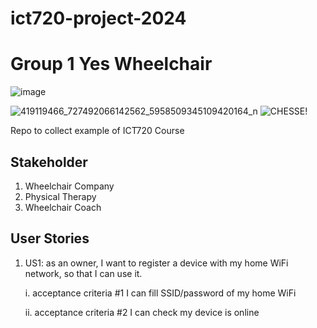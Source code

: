# ict720-project-2024
# Group 1 Yes Wheelchair 


![image](https://github.com/Aueaphum2541/Ray-Folk-Pun-Project2024/assets/109651869/5db47476-e9c5-4a91-936e-4eaef0677feb)


![419119466_727492066142562_5958509345109420164_n](https://github.com/Aueaphum2541/Ray-Folk-Pun-Project2024/assets/109651869/e5daaaf6-a96d-479f-8115-b71499980b1d)
![CHESSE!](["C:\Users\Asus\Downloads\418499303_727492132809222_7566059665021193376_n.jpg"](https://scontent.fbkk5-7.fna.fbcdn.net/v/t39.30808-6/418499303_727492132809222_7566059665021193376_n.jpg?_nc_cat=108&ccb=1-7&_nc_sid=3635dc&_nc_eui2=AeFEWQE6-y90TOLTYLZh587tDaFkhjDqRbMNoWSGMOpFs8-CHuKQn6022DfRVSXLoSkrViBsA6GiW9oZ1KF3fTD7&_nc_ohc=9dINxF2kIyIAX9T-Ypk&_nc_ht=scontent.fbkk5-7.fna&oh=00_AfANM7qYZMwxzYv0y7oZA7BKPSyPx5tUg6twojX4w_ImQg&oe=65AB67FF))

Repo to collect example of ICT720 Course

## Stakeholder
1. Wheelchair Company
2. Physical Therapy
3. Wheelchair Coach

## User Stories

1. US1: as an owner, I want to register a device with my home WiFi network, so that I can use it.

   
     i. acceptance criteria #1 I can fill SSID/password of my home WiFi


     ii. acceptance criteria #2 I can check my device is online
